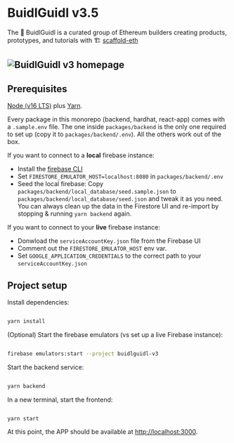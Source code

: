 # BuidlGuidl v3.5

The 🏰 BuidlGuidl is a curated group of Ethereum builders creating products, prototypes, and tutorials with 🏗 [scaffold-eth](https://github.com/scaffold-eth/scaffold-eth)

## ![BuidlGuidl v3 homepage](.github/img/bg1.png "BuidlGuidl v3")

## Prerequisites

[Node (v16 LTS)](https://nodejs.org/en/download/) plus [Yarn](https://classic.yarnpkg.com/en/docs/install/).

Every package in this monorepo (backend, hardhat, react-app) comes with a `.sample.env` file. The one inside `packages/backend` is the only one required to set up (copy it to `packages/backend/.env`). All the others work out of the box.

If you want to connect to a **local** firebase instance:

- Install the [firebase CLI](https://firebase.google.com/docs/cli#install_the_firebase_cli)
- Set `FIRESTORE_EMULATOR_HOST=localhost:8080` in `packages/backend/.env`
- Seed the local firebase: Copy `packages/backend/local_database/seed.sample.json` to `packages/backend/local_database/seed.json` and tweak it as you need. You can always clean up the data in the Firestore UI and re-import by stopping & running `yarn backend` again.

If you want to connect to your **live** firebase instance:

- Donwload the `serviceAccountKey.json` file from the Firebase UI
- Comment out the `FIRESTORE_EMULATOR_HOST` env var.
- Set `GOOGLE_APPLICATION_CREDENTIALS` to the correct path to your `serviceAccountKey.json`

## Project setup

Install dependencies:

```bash

yarn install

```

(Optional) Start the firebase emulators (vs set up a live Firebase instance):

```bash

firebase emulators:start --project buidlguidl-v3

```

Start the backend service:

```bash

yarn backend

```

In a new terminal, start the frontend:

```bash

yarn start

```

At this point, the APP should be available at <http://localhost:3000>.
